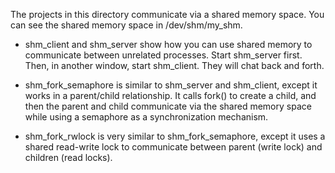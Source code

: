 
The projects in this directory communicate via a shared memory space.  You can
see the shared memory space in /dev/shm/my_shm.

* shm_client and shm_server show how you can use shared memory to communicate
between unrelated processes.  Start shm_server first.  Then, in another window,
start shm_client.  They will chat back and forth.

* shm_fork_semaphore is similar to shm_server and shm_client, except it works in a
parent/child relationship.  It calls fork() to create a child, and then the parent
and child communicate via the shared memory space while using a semaphore as a
synchronization mechanism.

* shm_fork_rwlock is very similar to shm_fork_semaphore, except it uses a shared
read-write lock to communicate between parent (write lock) and children (read
locks).

